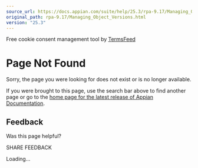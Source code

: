 ```yaml
---
source_url: https://docs.appian.com/suite/help/25.3/rpa-9.17/Managing_Object_Versions.html
original_path: rpa-9.17/Managing_Object_Versions.html
version: "25.3"
---
```


Free cookie consent management tool by [TermsFeed](https://www.termsfeed.com/)

# Page Not Found

Sorry, the page you were looking for does not exist or is no longer available.

If you were brought to this page, use the search bar above to find another page or go to the [home page for the latest release of Appian Documentation](https://docs.appian.com/suite/help/latest/).

## Feedback

Was this page helpful?

SHARE FEEDBACK

Loading...